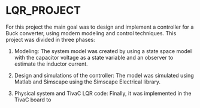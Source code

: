 # LQR_PROJECT

For this project the main goal was to design and implement a controller for a Buck converter, using modern modeling and control techniques.
This project was divided in three phases:

1. Modeling:
The system model was created by using a state space model with the capacitor voltage as a state variable and an observer to estimate the inductor current.

2. Design and simulations of the controller:
The model was simulated using Matlab and Simscape using the Simscape Electrical library. 

3. Physical system and TivaC LQR code:
Finally, it was implemented in the TivaC board to
